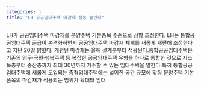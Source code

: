 ```yaml
---
categories: j
title: "LH 공공임대주택 마감재 성능 높인다"
---
```

LH가 공공임대주택 마감재를 분양주택 기본품목 수준으로 상향 조정한다. LH는 통합공공임대주택 공급이 본격화하면서 공공임대주택 마감재 체계를 새롭게 개편해 조정한다고 지난 20일 밝혔다. 개편된 마감재는 올해 설계분부터 적용된다.통합공공임대주택은 기존의 영구·국민·행복주택 등 복잡한 공공임대주택 유형을 하나로 통합한 것으로 저소득층부터 중산층까지 최대 30년까지 거주할 수 있는 임대주택을 말한다.특히 통합공공임대주택에 새롭게 도입되는 중형임대주택에는 넓어진 공간 규모에 맞춰 분양주택 기본 품목의 마감재가 적용되는 범위가 확대돼 임대